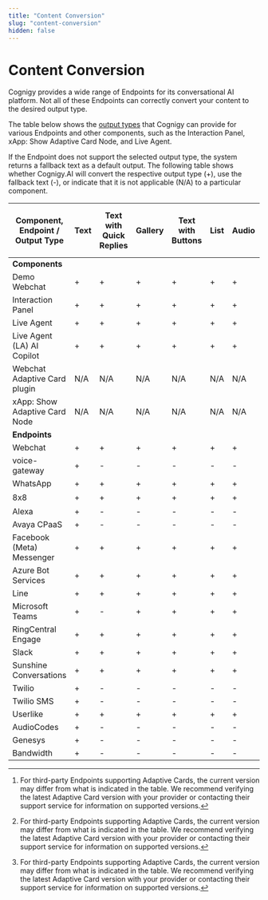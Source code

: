 ```yaml
---
title: "Content Conversion" 
slug: "content-conversion"
hidden: false 
---
```


# Content Conversion

Cognigy provides a wide range of Endpoints for its conversational AI platform.
Not all of these Endpoints can correctly convert your content to the desired output type.

The table below shows the [output types](../../build/node-reference/basic/say.md#output-types)
that Cognigy can provide for various Endpoints and other components,
such as the Interaction Panel, xApp: Show Adaptive Card Node, and Live Agent. 

If the Endpoint does not support the selected output type, the system returns a fallback text as a default output.
The following table shows whether Cognigy.AI will convert the respective output type (+), use the fallback text (-),
or indicate that it is not applicable (N/A) to a particular component.

| Component, Endpoint / Output Type | Text | Text with Quick Replies | Gallery | Text with Buttons | List | Audio | Image | Video | Adaptive Card (including supported versions) |
|-----------------------------------|------|-------------------------|---------|-------------------|------|-------|-------|-------|----------------------------------------------|
| **Components**                    |      |                         |         |                   |      |       |       |       |                                              |
| Demo Webchat                      | +    | +                       | +       | +                 | +    | +     | +     | +     | 1.5                                          |
| Interaction Panel                 | +    | +                       | +       | +                 | +    | +     | +     | +     | 1.2                                          |
| Live Agent                        | +    | +                       | +       | +                 | +    | +     | +     | +     | 1.5                                          |
| Live Agent (LA) AI Copilot        | +    | +                       | +       | +                 | +    | +     | +     | +     | 1.5                                          |
| Webchat Adaptive Card plugin      | N/A  | N/A                     | N/A     | N/A               | N/A  | N/A   | N/A   | N/A   | 1.2                                          |
| xApp: Show Adaptive Card Node     | N/A  | N/A                     | N/A     | N/A               | N/A  | N/A   | N/A   | N/A   | 1.6                                          |
| **Endpoints**                     |      |                         |         |                   |      |       |       |       |                                              |
| Webchat                           | +    | +                       | +       | +                 | +    | +     | +     | +     | 1.5                                          |
| voice-gateway                     | +    | -                       | -       | -                 | -    | -     | -     | -     | -                                            |
| WhatsApp                          | +    | +                       | +       | +                 | +    | +     | +     | +     | -                                            |
| 8x8                               | +    | +                       | +       | +                 | +    | +     | +     | +     | 1.3[^*]                                      |
| Alexa                             | +    | -                       | -       | -                 | -    | -     | -     | -     | -                                            |
| Avaya CPaaS                       | +    | -                       | -       | -                 | -    | -     | -     | -     | -                                            |
| Facebook (Meta) Messenger         | +    | +                       | +       | +                 | +    | +     | +     | +     | -                                            |
| Azure Bot Services                | +    | +                       | +       | +                 | +    | +     | +     | +     | 1.5[^*]                                      |
| Line                              | +    | +                       | +       | +                 | +    | +     | +     | +     | -                                            |
| Microsoft Teams                   | +    | -                       | +       | +                 | +    | +     | +     | +     | 1.5[^*]                                      |
| RingCentral Engage                | +    | +                       | +       | +                 | +    | +     | +     | +     | -                                            |
| Slack                             | +    | +                       | +       | +                 | +    | +     | +     | +     | -                                            |
| Sunshine Conversations            | +    | +                       | +       | +                 | +    | +     | +     | +     | -                                            |
| Twilio                            | +    | -                       | -       | -                 | -    | -     | -     | -     | -                                            |
| Twilio SMS                        | +    | -                       | -       | -                 | -    | -     | -     | -     | -                                            |
| Userlike                          | +    | +                       | +       | +                 | +    | +     | +     | +     | -                                            |
| AudioCodes                        | +    | -                       | -       | -                 | -    | -     | -     | -     | -                                            |
| Genesys                           | +    | -                       | -       | -                 | -    | -     | -     | -     | -                                            |
| Bandwidth                         | +    | -                       | -       | -                 | -    | -     | -     | -     | -                                            |

[^*]: For third-party Endpoints supporting Adaptive Cards, the current version may differ from what is indicated in the table. We recommend verifying the latest Adaptive Card version with your provider or contacting their support service for information on supported versions.